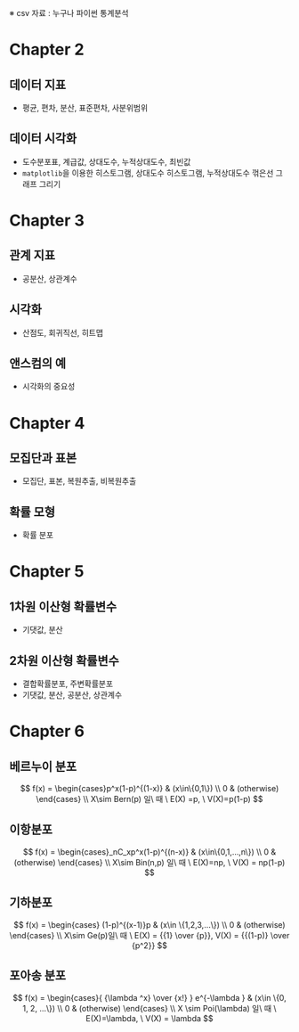 ※ csv 자료 : 누구나 파이썬 통계분석

# Chapter 2

## 데이터 지표

- 평균, 편차, 분산, 표준편차, 사분위범위

## 데이터 시각화

- 도수분포표, 계급값, 상대도수, 누적상대도수, 최빈값
- `matplotlib`을 이용한 히스토그램, 상대도수 히스토그램, 누적상대도수 꺾은선 그래프 그리기



# Chapter 3

## 관계 지표

- 공분산, 상관계수

## 시각화

- 산점도, 회귀직선, 히트맵

## 앤스컴의 예

- 시각화의 중요성



# Chapter 4

## 모집단과 표본

- 모집단, 표본, 복원추출, 비복원추출

## 확률 모형

- 확률 분포



# Chapter 5

## 1차원 이산형 확률변수

- 기댓값, 분산

## 2차원 이산형 확률변수

- 결합확률분포, 주변확률분포
- 기댓값, 분산, 공분산, 상관계수



# Chapter 6

## 베르누이 분포

$$
f(x) = \begin{cases}p^x(1-p)^{(1-x)} & (x\in\{0,1\}) \\ 0 & (otherwise) \end{cases} \\
X\sim Bern(p) 일\ 때 \ E(X) =p, \ V(X)=p(1-p)
$$

## 이항분포

$$
f(x) = \begin{cases}_nC_xp^x(1-p)^{(n-x)} & (x\in\{0,1,...,n\}) \\ 0 & (otherwise) \end{cases} \\
X\sim Bin(n,p) 일\ 때 \ E(X)=np, \ V(X) = np(1-p)
$$

## 기하분포

$$
f(x) = \begin{cases} (1-p)^{(x-1)}p & (x\in \{1,2,3,...\}) \\ 0 & (otherwise) \end{cases} \\
X\sim Ge(p)일\ 때 \ E(X) = {{1} \over {p}}, V(X) = {{(1-p)} \over {p^2}}
$$

## 포아송 분포

$$
f(x) = \begin{cases}{ {\lambda ^x} \over {x!} } e^{-\lambda } & (x\in \{0, 1, 2, ...\}) \\ 0 & (otherwise) \end{cases} \\
X \sim Poi(\lambda) 일\ 때 \ E(X)=\lambda, \ V(X) = \lambda
$$

